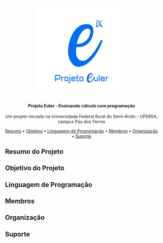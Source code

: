 
<h1 align="center">
  <br>
  <a><img src="projeto-euler.png" alt="Markdownify" width="300"></a>
</h1>

<h4 align="center">Projeto Euler - Ensinando cálculo com programação</h4>

<p align="center">
    Um projeto iniciado na Universidade Federal Rural do Semi-Árido - UFERSA, campus Pau dos Ferros
</p>

<p align="center">
  <a href="#resumo-do-projeto">Resumo</a> •
  <a href="#objetivo-do-projeto">Objetivo</a> •
  <a href="#linguagem-de-programação">Linguagem de Programação</a> •
  <a href="#membros">Membros</a> •
  <a href="#organização">Organização</a> •
  <a href="#suporte">Suporte</a>
</p>


## Resumo do Projeto


## Objetivo do Projeto


## Linguagem de Programação

## Membros


## Organização

## Suporte